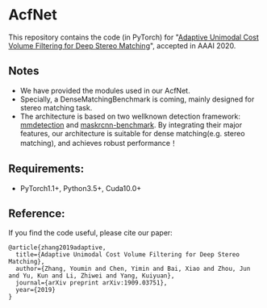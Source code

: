 # AcfNet
This repository contains the code (in PyTorch) for "[Adaptive Unimodal Cost Volume Filtering for Deep Stereo Matching](https://arxiv.org/abs/1909.03751)", accepted in AAAI 2020.

## Notes

* We have provided the modules used in our AcfNet.
* Specially, a DenseMatchingBenchmark is coming, mainly designed for stereo matching task.
* The architecture is based on two wellknown detection framework: [mmdetection](https://github.com/open-mmlab/mmdetection) and [maskrcnn-benchmark](https://github.com/facebookresearch/maskrcnn-benchmark). By integrating their major features, our architecture is suitable for dense matching(e.g. stereo matching), and achieves robust performance！


## Requirements:
- PyTorch1.1+, Python3.5+, Cuda10.0+

## Reference:

If you find the code useful, please cite our paper:

    @article{zhang2019adaptive,
      title={Adaptive Unimodal Cost Volume Filtering for Deep Stereo Matching},
      author={Zhang, Youmin and Chen, Yimin and Bai, Xiao and Zhou, Jun and Yu, Kun and Li, Zhiwei and Yang, Kuiyuan},
      journal={arXiv preprint arXiv:1909.03751},
      year={2019}
    }
